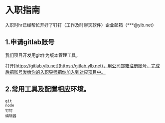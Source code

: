 # 入职指南

入职时hr已经帮忙开好了钉钉（工作及时聊天软件）企业邮箱（\*\*\*@ylb.net）

## 1.申请gitlab账号

我们项目开发用git作为版本管理工具。

打开[https://gitlab.ylb.net](https://gitlab.ylb.net)，用公司邮箱注册账号，完成后把账号发给你的入职导师把你加入到对应项目中。

## 2.常用工具及配置相应环境。

```asciidoc
git
node
钉钉
编辑器
```



